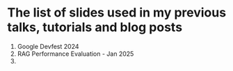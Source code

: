 # The list of slides used in my previous talks, tutorials and blog posts

1. Google Devfest 2024
2. RAG Performance Evaluation - Jan 2025
3. 
